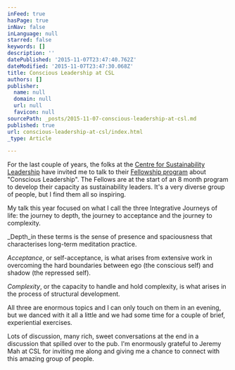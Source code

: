 ```yaml
---
inFeed: true
hasPage: true
inNav: false
inLanguage: null
starred: false
keywords: []
description: ''
datePublished: '2015-11-07T23:47:40.762Z'
dateModified: '2015-11-07T23:47:30.068Z'
title: Conscious Leadership at CSL
authors: []
publisher:
  name: null
  domain: null
  url: null
  favicon: null
sourcePath: _posts/2015-11-07-conscious-leadership-at-csl.md
published: true
url: conscious-leadership-at-csl/index.html
_type: Article

---
```

For the last couple of years, the folks at the [Centre for Sustainability Leadership][0] have invited me to talk to their [Fellowship program][1] about "Conscious Leadership". The Fellows are at the start of an 8 month program to develop their capacity as sustainability leaders. It's a very diverse group of people, but I find them all so inspiring.

My talk this year focused on what I call the three Integrative Journeys of life: the journey to depth, the journey to acceptance and the journey to complexity.

_Depth_in these terms is the sense of presence and spaciousness that characterises long-term meditation practice.

_Acceptance_, or self-acceptance, is what arises from extensive work in overcoming the hard boundaries between ego (the conscious self) and shadow (the repressed self).

_Complexity_, or the capacity to handle and hold complexity, is what arises in the process of structural development.

All three are enormous topics and I can only touch on them in an evening, but we danced with it all a little and we had some time for a couple of brief, experiential exercises.

Lots of discussion, many rich, sweet conversations at the end in a discussion that spilled over to the pub. I'm enormously grateful to Jeremy Mah at CSL for inviting me along and giving me a chance to connect with this amazing group of people.

[0]: http://www.csl.org.au/
[1]: http://www.csl.org.au/programs/fellowship